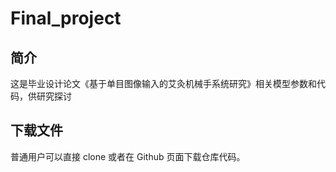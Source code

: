 # Final_project
## 简介
这是毕业设计论文《基于单目图像输入的艾灸机械手系统研究》相关模型参数和代码，供研究探讨

## 下载文件
普通用户可以直接 clone 或者在 Github 页面下载仓库代码。

